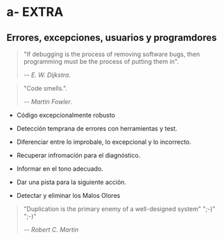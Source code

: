 # a- EXTRA

## Errores, excepciones, usuarios y programdores

> "If debugging is the process of removing software bugs, then programming must be the process of putting them in".
>
> -- _E. W. Dijkstra_.

> "Code smells.".
>
> -- _Martin Fowler_.

* Código excepcionalmente robusto

* Detección temprana de errores con herramientas y test.
* Diferenciar entre lo improbale, lo excepcional y lo incorrecto.
* Recuperar infromación para el diagnóstico.
* Informar en el tono adecuado.
* Dar una pista para la siguiente acción.

* Detectar y eliminar los Malos Olores

> "Duplication is the primary enemy of a well-designed system"
> ";-)"
> ";-)"
>
> -- _Robert C. Martin_

